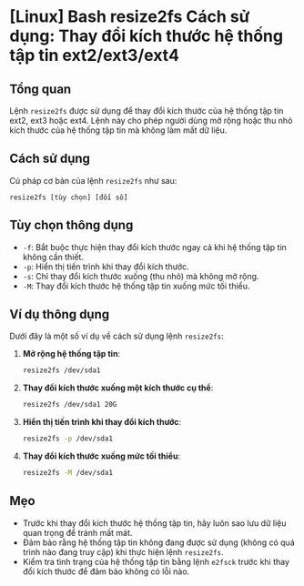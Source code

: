# [Linux] Bash resize2fs Cách sử dụng: Thay đổi kích thước hệ thống tập tin ext2/ext3/ext4

## Tổng quan
Lệnh `resize2fs` được sử dụng để thay đổi kích thước của hệ thống tập tin ext2, ext3 hoặc ext4. Lệnh này cho phép người dùng mở rộng hoặc thu nhỏ kích thước của hệ thống tập tin mà không làm mất dữ liệu.

## Cách sử dụng
Cú pháp cơ bản của lệnh `resize2fs` như sau:

```
resize2fs [tùy chọn] [đối số]
```

## Tùy chọn thông dụng
- `-f`: Bắt buộc thực hiện thay đổi kích thước ngay cả khi hệ thống tập tin không cần thiết.
- `-p`: Hiển thị tiến trình khi thay đổi kích thước.
- `-s`: Chỉ thay đổi kích thước xuống (thu nhỏ) mà không mở rộng.
- `-M`: Thay đổi kích thước hệ thống tập tin xuống mức tối thiểu.

## Ví dụ thông dụng
Dưới đây là một số ví dụ về cách sử dụng lệnh `resize2fs`:

1. **Mở rộng hệ thống tập tin**:
   ```bash
   resize2fs /dev/sda1
   ```

2. **Thay đổi kích thước xuống một kích thước cụ thể**:
   ```bash
   resize2fs /dev/sda1 20G
   ```

3. **Hiển thị tiến trình khi thay đổi kích thước**:
   ```bash
   resize2fs -p /dev/sda1
   ```

4. **Thay đổi kích thước xuống mức tối thiểu**:
   ```bash
   resize2fs -M /dev/sda1
   ```

## Mẹo
- Trước khi thay đổi kích thước hệ thống tập tin, hãy luôn sao lưu dữ liệu quan trọng để tránh mất mát.
- Đảm bảo rằng hệ thống tập tin không đang được sử dụng (không có quá trình nào đang truy cập) khi thực hiện lệnh `resize2fs`.
- Kiểm tra tình trạng của hệ thống tập tin bằng lệnh `e2fsck` trước khi thay đổi kích thước để đảm bảo không có lỗi nào.